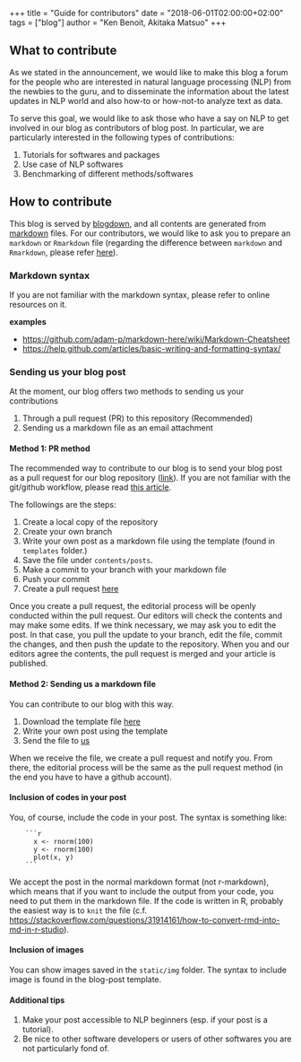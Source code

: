 +++
title = "Guide for contributors"
date = "2018-06-01T02:00:00+02:00"
tags = ["blog"]
author = "Ken Benoit, Akitaka Matsuo"
+++


## What to contribute

As we stated in the announcement, we would like to make this blog a forum for the people who are interested in natural language processing (NLP) from the newbies to the guru, and to disseminate the information about the latest updates in NLP world and also how-to or how-not-to analyze text as data.

To serve this goal, we would like to ask those who have a say on NLP to get involved in our blog as contributors of blog post. In particular, we are particularly interested in the following types of contributions:

1. Tutorials for softwares and packages
1. Use case of NLP softwares
1. Benchmarking of different methods/softwares

## How to contribute

This blog is served by [blogdown](https://bookdown.org/yihui/blogdown/), and all contents are generated from [markdown](#) files. For our contributors, we would like to ask you to prepare an `markdown` or `Rmarkdown` file  (regarding the difference between `markdown` and `Rmarkdown`, please refer [here](https://bookdown.org/yihui/blogdown/output-format.html)).

### Markdown syntax

If you are not familiar with the markdown syntax, please refer to online resources on it.

**examples**

- https://github.com/adam-p/markdown-here/wiki/Markdown-Cheatsheet
- https://help.github.com/articles/basic-writing-and-formatting-syntax/

### Sending us your blog post

At the moment, our blog offers two methods to sending us your contributions

1. Through a pull request (PR) to this repository (Recommended)
1. Sending us a markdown file as an email attachment

#### Method 1: PR method

The recommended way to contribute to our blog is to send your blog post as a pull request for our blog repository ([link](https://github.com/quanteda/blog.quanteda.org)). If you are not familiar with the git/github workflow, please read [this article](https://guides.github.com/introduction/flow/).

The followings are the steps:

1. Create a local copy of the repository
1. Create your own branch
1. Write your own post as a markdown file using the template (found in `templates` folder.)
1. Save the file under `contents/posts`.
1. Make a commit to your branch with your markdown file
1. Push your commit
1. Create a pull request [here](https://github.com/quanteda/blog.quanteda.org/pulls)

Once you create a pull request, the editorial process will be openly conducted within the pull request. Our editors will check the contents and may make some edits.  If we think necessary, we may ask you to edit the post. In that case, you pull the update to your branch, edit the file, commit the changes, and then push the update to the repository. When you and our editors agree the contents, the pull request is merged and your article is published.

#### Method 2: Sending us a markdown file

You can contribute to our blog with this way.

1. Download the template file [here](https://github.com/quanteda/blog.quanteda.org/tree/master/templates/blogpost_template.md)
1. Write your own post using the template
1. Send the file to [us](mailto:***@quanteda.org)

When we receive the file, we create a pull request and notify you. From there, the editorial process will be the same as the pull request method (in the end you have to have a github account).

#### Inclusion of codes in your post

You, of course, include the code in your post. The syntax is something like:

````
    ```r
      x <- rnorm(100)
      y <- rnorm(100)
      plot(x, y)
    ```
````

We accept the post in the normal markdown format (not r-markdown), which means that if you want to include the output from your code, you need to put them in the markdown file. If the code is written in R, probably the easiest way is to `knit` the file (c.f. https://stackoverflow.com/questions/31914161/how-to-convert-rmd-into-md-in-r-studio).

#### Inclusion of images

You can show images saved in the `static/img` folder. The syntax to include image is found in the blog-post template.

#### Additional tips

1. Make your post accessible to NLP beginners (esp. if your post is a tutorial).
1. Be nice to other software developers or users of other softwares you are not particularly fond of.

